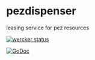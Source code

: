 # pezdispenser
leasing service for pez resources

[![wercker status](https://app.wercker.com/status/a5a7ae5aabd3811074b03c4a2098d1e4/m/master "wercker status")](https://app.wercker.com/project/bykey/a5a7ae5aabd3811074b03c4a2098d1e4)

[![GoDoc](https://godoc.org/github.com/pivotal-pez/pezdispenser?status.png)](http://godoc.org/github.com/pivotal-pez/pezdispenser)

